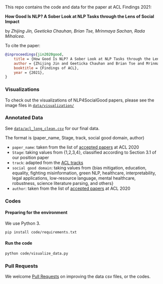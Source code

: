 This repo contains the code and data for the paper at ACL Findings 2021:

**How Good Is NLP? A Sober Look at NLP Tasks through the Lens of Social Impact**

by _Zhijing Jin, Geeticka Chauhan, Brian Tse, Mrinmaya Sachan, Rada Mihalcea_.

To cite the paper:

```bibtex
@inproceedings{jin2020good,
    title = {How Good Is NLP? A Sober Look at NLP Tasks through the Lens of Social Impact},
    author = {Zhijing Jin and Geeticka Chauhan and Brian Tse and Mrinmaya Sachan and Rada Mihalcea},
    booktitle = {Findings of ACL},
    year = {2021},
}
```

### Visualizations

To check out the visualizations of NLP4SocialGood papers, please see the image files
in [`data/visualization/`](data/visualization)

### Annotated Data

See [`data/acl_long_clean.csv`](data/acl_long_clean.csv) for our final data.

The format is (paper_name, Stage, track, social good domain, author)

- `paper_name`: taken from the list
  of [accepted papers](https://www.aclweb.org/anthology/events/acl-2020/#2020-acl-main) at ACL 2020
- `Stage`: taking values from {1,2,3,4}, classified according to Section 3.1 of our position paper
- `track`: adapted from the [ACL tracks](https://acl2020.org/blog/general-conference-statistics/)
- `social good domain`: taking values from {bias mitigation, education, equality, fighting misinformation, green NLP,
  healthcare, interpretability, legal applications, low-resource language, mental healthcare, robustness, science
  literature parsing, and others}
- `author`: taken from the list of [accepted papers](https://www.aclweb.org/anthology/events/acl-2020/#2020-acl-main) at
  ACL 2020

### Codes

#### Preparing for the environment

We use Python 3.

```bash
pip install code/requirements.txt
```

#### Run the code

```bash
python code/visualize_data.py
```

### Pull Requests

We welcome [Pull Requests](https://github.com/zhijing-jin/nlp4sg_acl2021/pulls) on improving the data csv files, or the
codes.